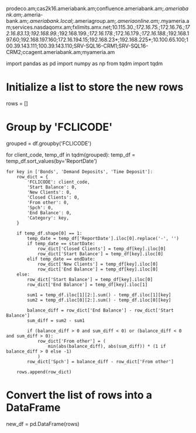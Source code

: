 




prodeco.am;cas2k16.ameriabank.am;confluence.ameriabank.am;*.ameriabank.am;*.ameria-bank.am;*.ameriabank.local;*.ameriagroup.am;*.ameriaonline.am;*.myameria.am;services.nasdaqomx.am;fxlimits.amx.net;10.115.30.*;172.16.75.*;172.16.76.*;172.16.83.13;192.168.99.*;192.168.199.*;172.16.178.*;172.16.179.*;172.16.188.*;192.168.197.60;192.168.197.160;172.16.194.15;192.168.23*;192.168.225*;10.100.65.100;100.39.143.111;100.39.143.110;SRV-SQL16-CRM1;SRV-SQL16-CRM2;ccagent.ameriabank.am;myameria.am

import pandas as pd
import numpy as np
from tqdm import tqdm

# Initialize a list to store the new rows
rows = []

# Group by 'FCLICODE'
grouped = df.groupby('FCLICODE')

for client_code, temp_df in tqdm(grouped):
    temp_df = temp_df.sort_values(by='ReportDate')
    
    for key in ['Bonds', 'Demand Deposits', 'Time Deposit']:
        row_dict = {
            'FCLICODE': client_code,
            'Start Balance': 0,
            'New Clients': 0,
            'Closed Clients': 0,
            'From other': 0,
            'Spch': 0,
            'End Balance': 0,
            'Category': key,
        }

        if temp_df.shape[0] == 1:
            temp_date = temp_df['ReportDate'].iloc[0].replace('-', '')
            if temp_date == startDate:
                row_dict['Closed Clients'] = temp_df[key].iloc[0]
                row_dict['Start Balance'] = temp_df[key].iloc[0]
            elif temp_date == endDate:
                row_dict['New Clients'] = temp_df[key].iloc[0]
                row_dict['End Balance'] = temp_df[key].iloc[0]
        else:
            row_dict['Start Balance'] = temp_df[key].iloc[0]
            row_dict['End Balance'] = temp_df[key].iloc[1]

            sum1 = temp_df.iloc[1][2:].sum() - temp_df.iloc[1][key]
            sum2 = temp_df.iloc[0][2:].sum() - temp_df.iloc[0][key]

            balance_diff = row_dict['End Balance'] - row_dict['Start Balance']
            sum_diff = sum2 - sum1

            if (balance_diff > 0 and sum_diff < 0) or (balance_diff < 0 and sum_diff > 0):
                row_dict['From other'] = (
                    min(abs(balance_diff), abs(sum_diff)) * (1 if balance_diff > 0 else -1)
                )
            row_dict['Spch'] = balance_diff - row_dict['From other']

        rows.append(row_dict)

# Convert the list of rows into a DataFrame
new_df = pd.DataFrame(rows)
